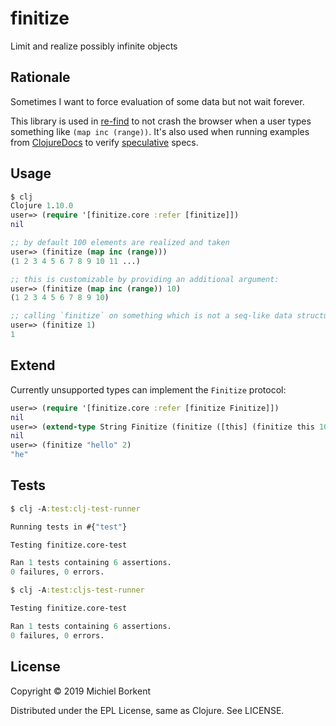 # finitize

Limit and realize possibly infinite objects

## Rationale

Sometimes I want to force evaluation of some data but not wait forever.

This library is used in [re-find](https://re-find.it) to not crash the browser
when a user types something like `(map inc (range))`. It's also used when
running examples from [ClojureDocs](https://clojuredocs.org) to verify
[speculative](https://github.com/borkdude/speculative) specs.

## Usage

``` clojure
$ clj
Clojure 1.10.0
user=> (require '[finitize.core :refer [finitize]])
nil

;; by default 100 elements are realized and taken
user=> (finitize (map inc (range)))
(1 2 3 4 5 6 7 8 9 10 11 ...)

;; this is customizable by providing an additional argument:
user=> (finitize (map inc (range)) 10)
(1 2 3 4 5 6 7 8 9 10)

;; calling `finitize` on something which is not a seq-like data structure will just return the thing:
user=> (finitize 1)
1
```

## Extend

Currently unsupported types can implement the `Finitize` protocol:

``` clojure
user=> (require '[finitize.core :refer [finitize Finitize]])
nil
user=> (extend-type String Finitize (finitize ([this] (finitize this 100)) ([this n] (subs this 0 n))))
nil
user=> (finitize "hello" 2)
"he"
```

## Tests

``` clojure
$ clj -A:test:clj-test-runner

Running tests in #{"test"}

Testing finitize.core-test

Ran 1 tests containing 6 assertions.
0 failures, 0 errors.

$ clj -A:test:cljs-test-runner

Testing finitize.core-test

Ran 1 tests containing 6 assertions.
0 failures, 0 errors.

```

## License

Copyright © 2019 Michiel Borkent

Distributed under the EPL License, same as Clojure. See LICENSE.
